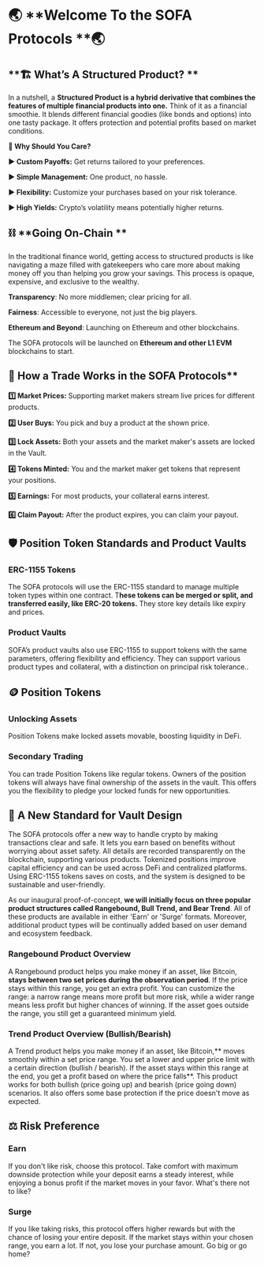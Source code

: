 # 🌏 **Welcome To the SOFA Protocols **🌏

## **🏗️ What’s A Structured Product? **

In a nutshell, a **Structured Product is a hybrid derivative that combines the features of multiple financial products into one.** Think of it as a financial smoothie. It blends different financial goodies (like bonds and options) into one tasty package. It offers protection and potential profits based on market conditions.

**🤔 Why Should You Care?**

**▶️ Custom Payoffs:** Get returns tailored to your preferences.

**▶️ Simple Management:** One product, no hassle.

**▶️ Flexibility:** Customize your purchases based on your risk tolerance.

**▶️ High Yields:** Crypto’s volatility means potentially higher returns.

## ⛓️ **Going On-Chain **

In the traditional finance world, getting access to structured products is like navigating a maze filled with gatekeepers who care more about making money off you than helping you grow your savings. This process is opaque, expensive, and exclusive to the wealthy.

**Transparency**: No more middlemen; clear pricing for all.

**Fairness**: Accessible to everyone, not just the big players.

**Ethereum and Beyond**: Launching on Ethereum and other blockchains.

The SOFA protocols will be launched on **Ethereum and other L1 EVM** blockchains to start.

## 🔁 How a Trade Works in the SOFA Protocols**

**1️⃣ Market Prices:** Supporting market makers stream live prices for different products.

**2️⃣ User Buys:** You pick and buy a product at the shown price.

**3️⃣ Lock Assets:** Both your assets and the market maker's assets are locked in the Vault.

**4️⃣ Tokens Minted:** You and the market maker get tokens that represent your positions.

**5️⃣ Earnings:** For most products, your collateral earns interest.

**6️⃣ Claim Payout:** After the product expires, you can claim your payout.

## 🛡️ **Position Token Standards and Product Vaults**

### ERC-1155 Tokens

The SOFA protocols  will use the ERC-1155 standard to manage multiple token types within one contract. T**hese tokens can be merged or split, and transferred easily, like ERC-20 tokens.** They store key details like expiry and prices.

### Product Vaults

SOFA’s product vaults also use ERC-1155 to support tokens with the same parameters, offering flexibility and efficiency. They can support various product types and collateral, with a distinction on principal risk tolerance..

## 🪙 **Position Tokens**

### Unlocking Assets

Position Tokens make locked assets movable, boosting liquidity in DeFi.

### Secondary Trading

You can trade Position Tokens like regular tokens. Owners of the position tokens will always have final ownership of the assets in the vault. This offers you the flexibility to pledge  your locked funds for new opportunities.

## 🏦 **A New Standard for Vault Design**

The SOFA protocols offer a new way to handle crypto by making transactions clear and safe. It lets you earn based on benefits without worrying about asset safety. All details are recorded transparently on the blockchain, supporting various products. Tokenized positions improve capital efficiency and can be used across DeFi and centralized platforms. Using ERC-1155 tokens saves on costs, and the system is designed to be sustainable and user-friendly.

As our inaugural proof-of-concept, **we will initially focus on three popular product structures called Rangebound, Bull Trend, and Bear Trend**. All of these products are available in either 'Earn' or 'Surge' formats. Moreover, additional product types will be continually added based on user demand and ecosystem feedback.

### Rangebound Product Overview

A Rangebound product helps you make money if an asset, like Bitcoin, **stays between two set prices during the observation period**. If the price stays within this range, you get an extra profit. You can customize the range: a narrow range means more profit but more risk, while a wider range means less profit but higher chances of winning. If the asset  goes outside the range, you still get a guaranteed minimum yield.

### Trend Product Overview (Bullish/Bearish)

A Trend product helps you make money if an asset, like Bitcoin,** moves smoothly within a set price range. You set a lower and upper price limit with a certain direction (bullish / bearish). If the asset stays within this range at the end, you get a profit based on where the price falls**. This product works for both bullish (price going up) and bearish (price going down) scenarios. It also offers some base protection if the price doesn't move as expected.

## ⚖️ **Risk Preference**

### Earn

If you don't like risk, choose this protocol. Take comfort with maximum downside protection while your deposit earns a steady interest, while enjoying a bonus profit if the market moves in your favor. What's there not to like?

### Surge

If you like taking risks, this protocol offers higher rewards but with the chance of losing your entire deposit. If the market stays within your chosen range, you earn a lot. If not, you lose your purchase amount. Go big or go home?
